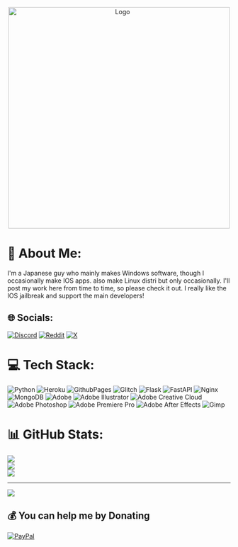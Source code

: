 <p align="center">
<img width="500" alt="Logo" src="https://github.com/amania-Jailbreak/amania-jailbreak/assets/91243704/23ac7811-7c64-4b40-a6d7-4f829db3e515">
</p>

# 💫 About Me:
I'm a Japanese guy who mainly makes Windows software, though I occasionally make IOS apps.
also make Linux distri but only occasionally.
I'll post my work here from time to time, so please check it out.
I really like the IOS jailbreak and support the main developers!

## 🌐 Socials:
[![Discord](https://img.shields.io/badge/Discord-%237289DA.svg?logo=discord&logoColor=white)](https://discord.gg/https://discord.gg/k2yPsZdr) [![Reddit](https://img.shields.io/badge/Reddit-%23FF4500.svg?logo=Reddit&logoColor=white)](https://reddit.com/user/amania_jp) [![X](https://img.shields.io/badge/X-black.svg?logo=X&logoColor=white)](https://x.com/amania_jp) 

# 💻 Tech Stack:
![Python](https://img.shields.io/badge/python-3670A0?style=for-the-badge&logo=python&logoColor=ffdd54) ![Heroku](https://img.shields.io/badge/heroku-%23430098.svg?style=for-the-badge&logo=heroku&logoColor=white) ![GithubPages](https://img.shields.io/badge/github%20pages-121013?style=for-the-badge&logo=github&logoColor=white) ![Glitch](https://img.shields.io/badge/glitch-%233333FF.svg?style=for-the-badge&logo=glitch&logoColor=white) ![Flask](https://img.shields.io/badge/flask-%23000.svg?style=for-the-badge&logo=flask&logoColor=white) ![FastAPI](https://img.shields.io/badge/FastAPI-005571?style=for-the-badge&logo=fastapi) ![Nginx](https://img.shields.io/badge/nginx-%23009639.svg?style=for-the-badge&logo=nginx&logoColor=white) ![MongoDB](https://img.shields.io/badge/MongoDB-%234ea94b.svg?style=for-the-badge&logo=mongodb&logoColor=white) ![Adobe](https://img.shields.io/badge/adobe-%23FF0000.svg?style=for-the-badge&logo=adobe&logoColor=white) ![Adobe Illustrator](https://img.shields.io/badge/adobe%20illustrator-%23FF9A00.svg?style=for-the-badge&logo=adobe%20illustrator&logoColor=white) ![Adobe Creative Cloud](https://img.shields.io/badge/Adobe%20Creative%20Cloud-DA1F26.svg?style=for-the-badge&logo=Adobe%20Creative%20Cloud&logoColor=white) ![Adobe Photoshop](https://img.shields.io/badge/adobe%20photoshop-%2331A8FF.svg?style=for-the-badge&logo=adobe%20photoshop&logoColor=white) ![Adobe Premiere Pro](https://img.shields.io/badge/Adobe%20Premiere%20Pro-9999FF.svg?style=for-the-badge&logo=Adobe%20Premiere%20Pro&logoColor=white) ![Adobe After Effects](https://img.shields.io/badge/Adobe%20After%20Effects-9999FF.svg?style=for-the-badge&logo=Adobe%20After%20Effects&logoColor=white) ![Gimp](https://img.shields.io/badge/Gimp-657D8B?style=for-the-badge&logo=gimp&logoColor=FFFFFF)
# 📊 GitHub Stats:
![](https://github-readme-stats.vercel.app/api?username=amania-Jailbreak&theme=dark&hide_border=false&include_all_commits=false&count_private=false)<br/>
![](https://github-readme-streak-stats.herokuapp.com/?user=amania-Jailbreak&theme=dark&hide_border=false)<br/>
![](https://github-readme-stats.vercel.app/api/top-langs/?username=amania-Jailbreak&theme=dark&hide_border=false&include_all_commits=false&count_private=false&layout=compact)

---
[![](https://visitcount.itsvg.in/api?id=amania-Jailbreak&icon=0&color=0)](https://visitcount.itsvg.in)

  ## 💰 You can help me by Donating
  [![PayPal](https://img.shields.io/badge/PayPal-00457C?style=for-the-badge&logo=paypal&logoColor=white)](https://www.paypal.com/paypalme/JBTDiscord) 

  
<!-- Proudly created with GPRM ( https://gprm.itsvg.in ) -->
